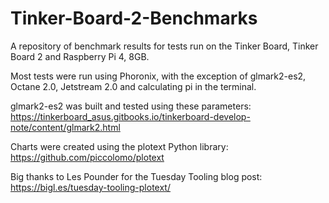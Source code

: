 # Tinker-Board-2-Benchmarks

A repository of benchmark results for tests run on the Tinker Board, Tinker Board 2 and Raspberry Pi 4, 8GB.

Most tests were run using Phoronix, with the exception of glmark2-es2, Octane 2.0, Jetstream 2.0 and calculating pi in the terminal.

glmark2-es2 was built and tested using these parameters: https://tinkerboard_asus.gitbooks.io/tinkerboard-develop-note/content/glmark2.html

Charts were created using the plotext Python library: https://github.com/piccolomo/plotext

Big thanks to Les Pounder for the Tuesday Tooling blog post: https://bigl.es/tuesday-tooling-plotext/
